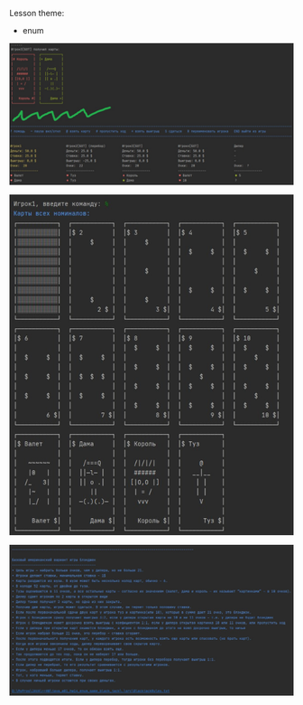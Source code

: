 Lesson theme:
- enum

![alt text](blackjack_screenshot1.jpg)

![alt text](blackjack_screenshot2.jpg)

![alt text](blackjack_rules_screenshot3.jpg)

